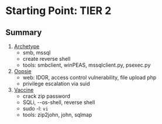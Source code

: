 # Starting Point: TIER 2

## Summary

1. [Archetype](./1.%20Archetype.md)
    - smb, mssql
    - create reverse shell
    - tools: smbclient, winPEAS, mssqlclient.py, psexec.py
2. [Oopsie](./2.%20Oopsie.md)
    - web: IDOR, access control vulnerability, file upload php
    - privilege escalation via suid
3. [Vaccine](./3.%20Vaccine.md)
    - crack zip password
    - SQLi, --os-shell, reverse shell
    - sudo -l: `vi`
    - tools: zip2john, john, sqlmap

